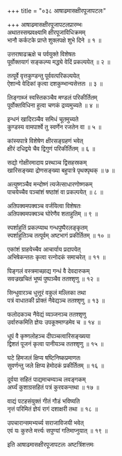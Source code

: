 +++
title = "०३८ आषाढमासक्षीरपूजापटलः"

+++
आषाढमासक्षीरपूजापटलप्रारम्भः    
अथातस्सम्प्रवक्ष्यामि क्षीरपूजाविधिक्रमम्  
भानौ कर्कटके प्राप्ते शुक्लपक्षे शुभे दिने ॥ १ ॥


उत्तराषाढऋक्षे च पर्वयुक्ते विशेषतः  
पूर्वोक्तयागं सङ्कल्प्य मद्ध्ये वेदिं प्रकल्पयेत् ॥ २ ॥


तत्पूर्वे वृत्तकुण्डन्तु पूर्ववत्परिकल्पयेत्  
ऐशान्ये वेदिकां कृत्वा दशकुम्भान्यसेत्ततः ॥ ३ ॥


लिङ्गाब्जं स्वस्तिकञ्चैव मण्डलं परिकीर्तितम्  
पूर्वोक्तविधिना हुत्वा चणकं द्रव्यमुच्यते ॥ ४ ॥


इन्धनं खादिरञ्चैव समिधं चूतमुच्यते  
कुण्डस्य वामपार्श्वे तु स्वर्णेन रजतेन वा ॥ ५ ॥



कांस्यपात्रे विशेषेण क्षीरसङ्ग्रहणं भवेत्  
क्षीरं दधिद्वये चैव द्विगुणं परिकीर्तितम् ॥ ६ ॥


सद्यो गोक्षीरमादाय प्रस्थञ्च द्विसहस्रकम्  
खारिसङ्ख्या द्रोणसङ्ख्या बहुपात्रे पृथक्पृथक् ॥ ७ ॥


अत्युष्णञ्चैव मन्दोष्णं त्यजेत्साधारणोष्णकम्  
पाचयेच्चैव पञ्चांशं षष्ठांशं वा प्रकल्पयेत् ॥ ८ ॥


अतिपक्वमपक्वञ्च वर्जयित्वा विशेषतः  
अतिपक्वमपक्वञ्च घोरेणैव शताहुतिम् ॥ ९ ॥


स्पर्शाहुतिं प्रकल्प्याथ गन्धपुष्पैरलङ्कृतम्  
स्पर्शाहुतिञ्च तत्पूर्वम् अष्टभागं प्रकीर्तितम् ॥ १० ॥


एकांशं ग्राहयेच्चैव आचार्याय प्रदापयेत्  
अभिषेकन्ततः कृत्वा रत्नोदकं समाचरेत् ॥ ११ ॥


पिङ्गलं वस्त्रमाच्छाद्य गन्धं वै देवदारुकम्  
सवज्रखचितं भूष्यं पुष्पञ्चैव ततश्शृणु ॥ १२ ॥


सिन्धुवारञ्च धुत्तूरं वकुलं मल्लिका तथा  
पत्रं वाधातकी प्रोक्तं नैवेद्यञ्च ततश्शृणु ॥ १३ ॥


फलोदकञ्च नैवेद्यं व्यञ्जनञ्च ततश्शृणु  
उर्वारुकमिति ज्ञेयः उपकूश्माण्डमेव च ॥ १४ ॥


धूपं वै कृष्णलोहञ्च दीपञ्चत्वारिसङ्ख्यया  
द्विशतं पूजनं कृत्वा पानीयञ्च ततश्शृणु ॥ १५ ॥


घटे हिमजलं क्षिप्य षष्टिनिष्कप्रमाणतः  
सुवर्णन्तु जले क्षिप्य हेमोदकं प्रकीर्तितम् ॥ १६ ॥


दूर्वया सहितं पाद्यमाचम्यञ्च लवङ्गकम्  
अर्घ्यं कुशाग्रसहितं पत्रं कुरवकन्तथा ॥ १७ ॥


वाद्यं पटहसंयुक्तं गीतं गौडं भविष्यति  
नृत्तं परिमितं ज्ञेयं रागं दशाक्षरी तथा ॥ १८ ॥


उपचारान्समभ्यर्च्य सराजाविजयी भवेत्  
एवं यः कुरुते मर्त्त्यः सपुण्यां गतिमाप्नुयात् ॥ १९ ॥


इति आषाढमासक्षीरपूजापटलः अष्टत्रिंशत्तमः  

